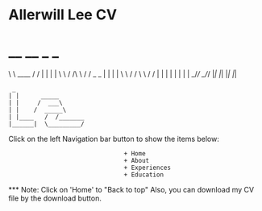 # Allerwill Lee CV
# __		      __	 _    _
  \ \      ____      / /	| |  | |
   \ \    / /\ \    / /  _   _	| |  | |
    \ \  / /  \ \  / /	| | | |	| |  | |
     \_\/_/    \_\/_/	|_| |_|	|_|  |_|

	 _	   
	| |	     _____
	| |	    /  ___\
	| |	   /  _____\
	| |____	  /  /_______
	|______|  \_________/

Click on the left Navigation bar button to show the items below:

									+ Home
									+ About
									+ Experiences
									+ Education

*** Note: Click on 'Home' to "Back to top"
Also, you can download my CV file by the download button.